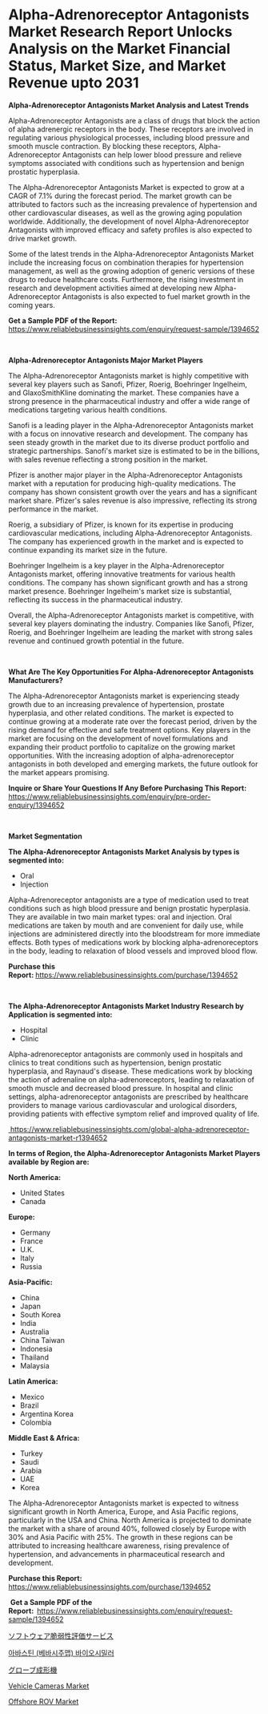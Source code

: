 <p><h1>Alpha-Adrenoreceptor Antagonists Market Research Report Unlocks Analysis on the Market Financial Status, Market Size, and Market Revenue upto 2031</h1></p><p><strong>Alpha-Adrenoreceptor Antagonists Market Analysis and Latest Trends</strong></p>
<p><p>Alpha-Adrenoreceptor Antagonists are a class of drugs that block the action of alpha adrenergic receptors in the body. These receptors are involved in regulating various physiological processes, including blood pressure and smooth muscle contraction. By blocking these receptors, Alpha-Adrenoreceptor Antagonists can help lower blood pressure and relieve symptoms associated with conditions such as hypertension and benign prostatic hyperplasia.</p><p>The Alpha-Adrenoreceptor Antagonists Market is expected to grow at a CAGR of 7.1% during the forecast period. The market growth can be attributed to factors such as the increasing prevalence of hypertension and other cardiovascular diseases, as well as the growing aging population worldwide. Additionally, the development of novel Alpha-Adrenoreceptor Antagonists with improved efficacy and safety profiles is also expected to drive market growth.</p><p>Some of the latest trends in the Alpha-Adrenoreceptor Antagonists Market include the increasing focus on combination therapies for hypertension management, as well as the growing adoption of generic versions of these drugs to reduce healthcare costs. Furthermore, the rising investment in research and development activities aimed at developing new Alpha-Adrenoreceptor Antagonists is also expected to fuel market growth in the coming years.</p></p>
<p><strong>Get a Sample PDF of the Report:&nbsp;</strong> <a href="https://www.reliablebusinessinsights.com/enquiry/request-sample/1394652">https://www.reliablebusinessinsights.com/enquiry/request-sample/1394652</a></p>
<p>&nbsp;</p>
<p><strong>Alpha-Adrenoreceptor Antagonists Major Market Players</strong></p>
<p><p>The Alpha-Adrenoreceptor Antagonists market is highly competitive with several key players such as Sanofi, Pfizer, Roerig, Boehringer Ingelheim, and GlaxoSmithKline dominating the market. These companies have a strong presence in the pharmaceutical industry and offer a wide range of medications targeting various health conditions.</p><p>Sanofi is a leading player in the Alpha-Adrenoreceptor Antagonists market with a focus on innovative research and development. The company has seen steady growth in the market due to its diverse product portfolio and strategic partnerships. Sanofi's market size is estimated to be in the billions, with sales revenue reflecting a strong position in the market.</p><p>Pfizer is another major player in the Alpha-Adrenoreceptor Antagonists market with a reputation for producing high-quality medications. The company has shown consistent growth over the years and has a significant market share. Pfizer's sales revenue is also impressive, reflecting its strong performance in the market.</p><p>Roerig, a subsidiary of Pfizer, is known for its expertise in producing cardiovascular medications, including Alpha-Adrenoreceptor Antagonists. The company has experienced growth in the market and is expected to continue expanding its market size in the future.</p><p>Boehringer Ingelheim is a key player in the Alpha-Adrenoreceptor Antagonists market, offering innovative treatments for various health conditions. The company has shown significant growth and has a strong market presence. Boehringer Ingelheim's market size is substantial, reflecting its success in the pharmaceutical industry.</p><p>Overall, the Alpha-Adrenoreceptor Antagonists market is competitive, with several key players dominating the industry. Companies like Sanofi, Pfizer, Roerig, and Boehringer Ingelheim are leading the market with strong sales revenue and continued growth potential in the future.</p></p>
<p>&nbsp;</p>
<p><strong>What Are The Key Opportunities For Alpha-Adrenoreceptor Antagonists Manufacturers?</strong></p>
<p><p>The Alpha-Adrenoreceptor Antagonists market is experiencing steady growth due to an increasing prevalence of hypertension, prostate hyperplasia, and other related conditions. The market is expected to continue growing at a moderate rate over the forecast period, driven by the rising demand for effective and safe treatment options. Key players in the market are focusing on the development of novel formulations and expanding their product portfolio to capitalize on the growing market opportunities. With the increasing adoption of alpha-adrenoreceptor antagonists in both developed and emerging markets, the future outlook for the market appears promising.</p></p>
<p><strong>Inquire or Share Your Questions If Any Before Purchasing This Report:</strong> <a href="https://www.reliablebusinessinsights.com/enquiry/pre-order-enquiry/1394652">https://www.reliablebusinessinsights.com/enquiry/pre-order-enquiry/1394652</a></p>
<p>&nbsp;</p>
<p><strong>Market Segmentation</strong></p>
<p><strong>The Alpha-Adrenoreceptor Antagonists Market Analysis by types is segmented into:</strong></p>
<p><ul><li>Oral</li><li>Injection</li></ul></p>
<p><p>Alpha-Adrenoreceptor antagonists are a type of medication used to treat conditions such as high blood pressure and benign prostatic hyperplasia. They are available in two main market types: oral and injection. Oral medications are taken by mouth and are convenient for daily use, while injections are administered directly into the bloodstream for more immediate effects. Both types of medications work by blocking alpha-adrenoreceptors in the body, leading to relaxation of blood vessels and improved blood flow.</p></p>
<p><strong>Purchase this Report:&nbsp;</strong><a href="https://www.reliablebusinessinsights.com/purchase/1394652">https://www.reliablebusinessinsights.com/purchase/1394652</a></p>
<p>&nbsp;</p>
<p><strong>The Alpha-Adrenoreceptor Antagonists Market Industry Research by Application is segmented into:</strong></p>
<p><ul><li>Hospital</li><li>Clinic</li></ul></p>
<p><p>Alpha-adrenoreceptor antagonists are commonly used in hospitals and clinics to treat conditions such as hypertension, benign prostatic hyperplasia, and Raynaud's disease. These medications work by blocking the action of adrenaline on alpha-adrenoreceptors, leading to relaxation of smooth muscle and decreased blood pressure. In hospital and clinic settings, alpha-adrenoreceptor antagonists are prescribed by healthcare providers to manage various cardiovascular and urological disorders, providing patients with effective symptom relief and improved quality of life.</p></p>
<p><a href="https://www.reliablebusinessinsights.com/global-alpha-adrenoreceptor-antagonists-market-r1394652">&nbsp;https://www.reliablebusinessinsights.com/global-alpha-adrenoreceptor-antagonists-market-r1394652</a></p>
<p><strong>In terms of Region, the Alpha-Adrenoreceptor Antagonists Market Players available by Region are:</strong></p>
<p>
    <p> <strong> North America: </strong>
        <ul>
            <li>United States</li>
            <li>Canada</li>
        </ul>
        </p> 
    <p> <strong> Europe: </strong>
        <ul>
            <li>Germany</li>
            <li>France</li>
            <li>U.K.</li>
            <li>Italy</li>
            <li>Russia</li>
        </ul>
        </p> 
    <p> <strong> Asia-Pacific: </strong>
        <ul>
            <li>China</li>
            <li>Japan</li>
            <li>South Korea</li>
            <li>India</li>
            <li>Australia</li>
            <li>China Taiwan</li>
            <li>Indonesia</li>
            <li>Thailand</li>
            <li>Malaysia</li>
        </ul>
        </p> 
    <p> <strong> Latin America: </strong>
        <ul>
            <li>Mexico</li>
            <li>Brazil</li>
            <li>Argentina Korea</li>
            <li>Colombia</li>
        </ul>
        </p> 
    <p> <strong> Middle East & Africa: </strong>
        <ul>
            <li>Turkey</li>
            <li>Saudi</li>
            <li>Arabia</li>
            <li>UAE</li>
            <li>Korea</li>
        </ul>
    </p>
    </p>
<p><p>The Alpha-Adrenoreceptor Antagonists market is expected to witness significant growth in North America, Europe, and Asia Pacific regions, particularly in the USA and China. North America is projected to dominate the market with a share of around 40%, followed closely by Europe with 30% and Asia Pacific with 25%. The growth in these regions can be attributed to increasing healthcare awareness, rising prevalence of hypertension, and advancements in pharmaceutical research and development.</p></p>
<p><strong>Purchase this Report: </strong><a href="https://www.reliablebusinessinsights.com/purchase/1394652">https://www.reliablebusinessinsights.com/purchase/1394652</a></p>
<p>&nbsp;<strong>Get a Sample PDF of the Report:&nbsp;&nbsp;</strong><a href="https://www.reliablebusinessinsights.com/enquiry/request-sample/1394652">https://www.reliablebusinessinsights.com/enquiry/request-sample/1394652</a></p>
<p><strong></strong></p>
<p><p><a href="https://medium.com/@at15984/%E3%82%BD%E3%83%95%E3%83%88%E3%82%A6%E3%82%A7%E3%82%A2%E8%84%86%E5%BC%B1%E6%80%A7%E8%A9%95%E4%BE%A1%E3%82%B5%E3%83%BC%E3%83%93%E3%82%B9%E5%B8%82%E5%A0%B4-%E5%B8%82%E5%A0%B4%E3%82%B7%E3%82%A7%E3%82%A2-%E5%B8%82%E5%A0%B4%E5%8B%95%E5%90%91-%E3%81%8A%E3%82%88%E3%81%B3%E5%B0%86%E6%9D%A5%E3%81%AE%E6%88%90%E9%95%B7%E3%82%92%E6%8E%A2%E3%82%8B-a43c4fe4e589">ソフトウェア脆弱性評価サービス</a></p><p><a href="https://medium.com/@dudleyferry/%EC%95%84%EB%B0%94%EC%8A%A4%ED%8B%B4-%EB%B2%A0%EB%B0%94%EC%8B%9C%EC%A3%BC%EB%A7%99-%EB%B0%94%EC%9D%B4%EC%98%A4%EC%8B%9C%EB%B0%80%EB%9F%AC-%EC%8B%9C%EC%9E%A5-%EB%B6%84%EC%84%9D-cagr-%EC%8B%9C%EC%9E%A5-%EC%84%B8%EB%B6%84%ED%99%94-%EB%B0%8F-%EA%B8%80%EB%A1%9C%EB%B2%8C-%EC%82%B0%EC%97%85-%EA%B0%9C%EC%9A%94-1440956923cb">아바스틴 (베바시주맵) 바이오시밀러</a></p><p><a href="https://github.com/NikitaBruen/Market-Research-Report-List-1/blob/main/516038289829.md">グローブ成形機</a></p><p><a href="https://issuu.com/reportprime-2/docs/vehicle-cameras-market-size-2030.pptx">Vehicle Cameras Market</a></p><p><a href="https://www.linkedin.com/pulse/offshore-rov-market-insight-trends-growth-forecasted-from-qzame?trackingId=u%2BuuZY5Wr2yKwKzuCn9N4w%3D%3D">Offshore ROV Market</a></p></p>